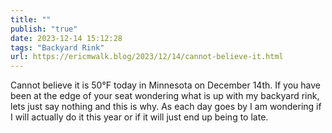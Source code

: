 ```yaml
---
title: ""
publish: "true"
date: 2023-12-14 15:12:28
tags: "Backyard Rink"
url: https://ericmwalk.blog/2023/12/14/cannot-believe-it.html
---
```


Cannot believe it is 50°F today in Minnesota on December 14th. If you have been at the edge of your seat wondering what is up with my backyard rink, lets just say nothing and this is why. As each day goes by I am wondering if I will actually do it this year or if it will just end up being to late.